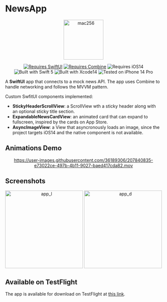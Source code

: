 # NewsApp

<div align="center">

<img width="128" alt="mac256" src="https://user-images.githubusercontent.com/36189306/203593440-c5884c30-043b-43e6-ab5c-4961733e45f6.png">
  
[![Requires SwiftUI](https://img.shields.io/badge/requires-SwiftUI-orange?style=flat&logo=Swift)](https://developer.apple.com/documentation/swiftui) [![Requires Combine](https://img.shields.io/badge/requires-Combine-orange?style=flat&logo=Swift)](https://developer.apple.com/documentation/combine)  ![Requires iOS14](https://img.shields.io/badge/requires-iOS14-orange?style=flat&logo=Swift) ![Built with Swift 5](https://img.shields.io/badge/Built%20with-Swift%205-informational?style=flat&logo=Swift) ![Built with Xcode14](https://img.shields.io/badge/Built%20with-Xcode%2014-informational?style=flat&logo=Xcode) ![Tested on iPhone 14 Pro](https://img.shields.io/badge/Tested%20on-iPhone%2014%20Pro-informational?style=flat&logo=Apple)

</div>

A **SwiftUI** app that connects to a mock news API. The app uses Combine to handle networking and follows the MVVM pattern. 

Custom SwfitUI components implemented:
* **StickyHeaderScrollView**: a ScrollView wth a sticky header along with an optional sticky title section.
* **ExpandableNewsCardView**: an animated card that can expand to fullscreen, inspired by the cards on App Store.
* **AsyncImageView**: a View that asyncronously loads an image, since the project targets iOS14 and the native component is not available.


## Animations Demo
<div align="center">  


https://user-images.githubusercontent.com/36189306/207840835-e73022ce-497b-4b11-9027-baed417cda82.mov


</div>


## Screenshots

<div align="center">
<img width="250" alt="app_l" src="https://user-images.githubusercontent.com/36189306/207839948-c74ab105-6022-4a7e-8873-87dde60c2910.png">
<img width="250" alt="app_d" src="https://user-images.githubusercontent.com/36189306/207839969-d86e5995-7f44-453e-b533-307fa6a3a221.png">
</div>

## Available on TestFlight

The app is available for download on TestFlight at [this link](https://testflight.apple.com/join/oOv5AQ1M).
